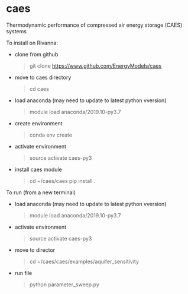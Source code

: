 # caes
Thermodynamic performance of compressed air energy storage (CAES) systems

To install on Rivanna:
- clone from github
    > git clone https://www.github.com/EnergyModels/caes
- move to caes directory
    > cd caes
- load anaconda (may need to update to latest python vversion)
    > module load anaconda/2019.10-py3.7
- create environment
    > conda env create
- activate environment
    > source activate caes-py3
- install caes module
    > cd ~/caes/caes
    > pip install .

To run (from a new terminal)
- load anaconda (may need to update to latest python vversion)
    > module load anaconda/2019.10-py3.7
- activate environment
    > source activate caes-py3
- move to director
    > cd ~/caes/caes/examples/aquifer_sensitivity
- run file
    > python parameter_sweep.py